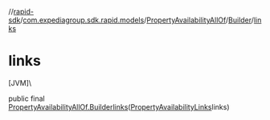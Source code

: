 //[rapid-sdk](../../../../index.md)/[com.expediagroup.sdk.rapid.models](../../index.md)/[PropertyAvailabilityAllOf](../index.md)/[Builder](index.md)/[links](links.md)

# links

[JVM]\

public final [PropertyAvailabilityAllOf.Builder](index.md)[links](links.md)([PropertyAvailabilityLinks](../../-property-availability-links/index.md)links)
